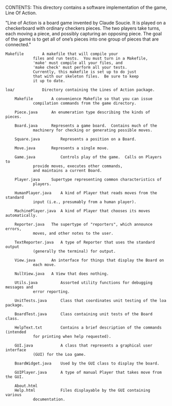 CONTENTS:
This directory contains a software implementation of the game, Line Of Action.

"Line of Action is a board game invented by Claude Soucie. It is played on a checkerboard with ordinary checkers pieces. The two players take turns, each moving a piece, and possibly capturing an opposing piece. The goal of the game is to get all of one’s pieces into one group of pieces that are connected."

	
	Makefile		A makefile that will compile your
				files and run tests.  You must turn in a Makefile,
				'make' must compile all your files, and 
				'make check' must perform all your tests.  
				Currently, this makefile is set up to do just 
				that with our skeleton files.  Be sure to keep 
				it up to date.

	loa/			Directory containing the Lines of Action package.

	    Makefile		A convenience Makefile so that you can issue 
				compilation commands from the game directory.

	    Piece.java		An enumeration type describing the kinds of pieces.

	    Board.java		Represents a game board.  Contains much of the
				machinery for checking or generating possible moves.

	    Square.java         Represents a position on a Board.

	    Move.java		Represents a single move.

	    Game.java           Controls play of the game.  Calls on Players to
				provide moves, executes other commands,
				and maintains a current Board.

	    Player.java		Supertype representing common characteristics of
				players.

	    HumanPlayer.java	A kind of Player that reads moves from the standard
				input (i.e., presumably from a human player).

	    MachinePlayer.java	A kind of Player that chooses its moves automatically.

	    Reporter.java	The supertype of "reporters", which announce errors,
				moves, and other notes to the user.

	    TextReporter.java	A type of Reporter that uses the standard output
				(generally the terminal) for output.

	    View.java		An interface for things that display the Board on
				each move.

	    NullView.java	A View that does nothing.

	    Utils.java          Assorted utility functions for debugging messages and
				error reporting.

	    UnitTests.java      Class that coordinates unit testing of the loa package.

	    BoardTest.java      Class containing unit tests of the Board class.

	    HelpText.txt        Contains a brief description of the commands (intended
				for printing when help requested).

	    GUI.java            A class that represents a graphical user interface
				(GUI) for the Loa game.

	    BoardWidget.java    Used by the GUI class to display the board.

	    GUIPlayer.java      A type of manual Player that takes move from the GUI.

	    About.html           
	    Help.html           Files displayable by the GUI containing various
				documentation.
